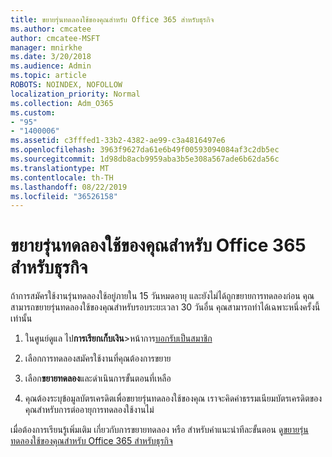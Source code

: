 ```yaml
---
title: ขยายรุ่นทดลองใช้ของคุณสำหรับ Office 365 สำหรับธุรกิจ
ms.author: cmcatee
author: cmcatee-MSFT
manager: mnirkhe
ms.date: 3/20/2018
ms.audience: Admin
ms.topic: article
ROBOTS: NOINDEX, NOFOLLOW
localization_priority: Normal
ms.collection: Adm_O365
ms.custom:
- "95"
- "1400006"
ms.assetid: c3fffed1-33b2-4382-ae99-c3a4816497e6
ms.openlocfilehash: 3963f9627da61e6b49f00593094084af3c2db5ec
ms.sourcegitcommit: 1d98db8acb9959aba3b5e308a567ade6b62da56c
ms.translationtype: MT
ms.contentlocale: th-TH
ms.lasthandoff: 08/22/2019
ms.locfileid: "36526158"
---
```

# <a name="extend-your-trial-for-office-365-for-business"></a>ขยายรุ่นทดลองใช้ของคุณสำหรับ Office 365 สำหรับธุรกิจ

ถ้าการสมัครใช้งานรุ่นทดลองใช้อยู่ภายใน 15 วันหมดอายุ และยังไม่ได้ถูกขยายการทดลองก่อน คุณสามารถขยายรุ่นทดลองใช้ของคุณสำหรับรอบระยะเวลา 30 วันอื่น คุณสามารถทำได้เฉพาะหนึ่งครั้งนี้เท่านั้น
  
1. ในศูนย์ดูแล ไป**การเรียกเก็บเงิน**\>หน้าการ[บอกรับเป็นสมาชิก](https://go.microsoft.com/fwlink/p/?linkid=842054)

2. เลือกการทดลองสมัครใช้งานที่คุณต้องการขยาย

3. เลือก**ขยายทดลอง**และดำเนินการขั้นตอนที่เหลือ

4. คุณต้องระบุข้อมูลบัตรเครดิตเพื่อขยายรุ่นทดลองใช้ของคุณ เราจะคิดค่าธรรมเนียมบัตรเครดิตของคุณสำหรับการต่ออายุการทดลองใช้งานไม่

เมื่อต้องการเรียนรู้เพิ่มเติม เกี่ยวกับการขยายทดลอง หรือ สำหรับคำแนะนำทีละขั้นตอน ดู[ขยายรุ่นทดลองใช้ของคุณสำหรับ Office 365 สำหรับธุรกิจ](https://docs.microsoft.com/office365/admin/subscriptions-and-billing/extend-your-trial)
